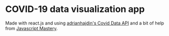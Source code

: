 # COVID-19 data visualization app

Made with react.js and using [adrianhajdin's Covid Data API](https://github.com/adrianhajdin/project_corona_tracker) and a bit of help from [Javascript Mastery](https://www.youtube.com/channel/UCmXmlB4-HJytD7wek0Uo97A).
